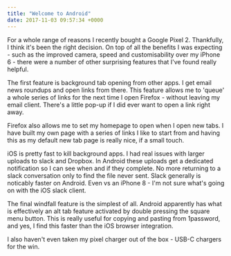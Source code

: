 ```yaml
---
title: "Welcome to Android"
date: 2017-11-03 09:57:34 +0000
---
```


For a whole range of reasons I recently bought a Google Pixel 2. Thankfully, I
think it's been the right decision. On top of all the benefits I was expecting -
such as the improved camera, speed and customisability over my iPhone 6 - there
were a number of other surprising features that I've found really helpful.

The first feature is background tab opening from other apps. I get email news
roundups and open links from there. This feature allows me to 'queue' a whole
series of links for the next time I open Firefox - without leaving my email
client. There's a little pop-up if I did ever want to open a link right away.

Firefox also allows me to set my homepage to open when I open new tabs. I have
built my own page with a series of links I like to start from and having this as
my default new tab page is really nice, if a small touch.

iOS is pretty fast to kill background apps. I had real issues with larger
uploads to slack and Dropbox. In Android these uploads get a dedicated
notification so I can see when and if they complete. No more returning to a
slack conversation only to find the file never sent. Slack generally is
noticably faster on Android. Even vs an iPhone 8 - I'm not sure what's going on
with the iOS slack client.

The final windfall feature is the simplest of all. Android apparently has what
is effectively an alt tab feature activated by double pressing the square menu
button. This is really useful for copying and pasting from 1password, and yes, I
find this faster than the iOS browser integration.

I also haven't even taken my pixel charger out of the box - USB-C chargers for
the win.

